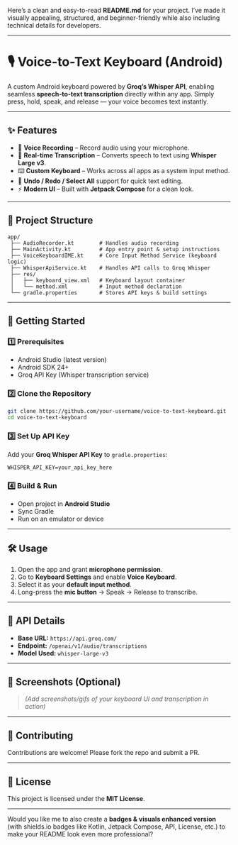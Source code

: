 Here’s a clean and easy-to-read **README.md** for your project. I’ve made it visually appealing, structured, and beginner-friendly while also including technical details for developers.

---

# 🎙️ Voice-to-Text Keyboard (Android)

A custom Android keyboard powered by **Groq’s Whisper API**, enabling seamless **speech-to-text transcription** directly within any app. Simply press, hold, speak, and release — your voice becomes text instantly.

---

## ✨ Features

* 🎤 **Voice Recording** – Record audio using your microphone.
* 📝 **Real-time Transcription** – Converts speech to text using **Whisper Large v3**.
* ⌨️ **Custom Keyboard** – Works across all apps as a system input method.
* 🔄 **Undo / Redo / Select All** support for quick text editing.
* ⚡ **Modern UI** – Built with **Jetpack Compose** for a clean look.

---

## 📂 Project Structure

```
app/
 ├── AudioRecorder.kt        # Handles audio recording
 ├── MainActivity.kt         # App entry point & setup instructions
 ├── VoiceKeyboardIME.kt     # Core Input Method Service (keyboard logic)
 ├── WhisperApiService.kt    # Handles API calls to Groq Whisper
 ├── res/
 │   ├── keyboard_view.xml   # Keyboard layout container
 │   └── method.xml          # Input method declaration
 └── gradle.properties       # Stores API keys & build settings
```

---

## 🚀 Getting Started

### 1️⃣ Prerequisites

* Android Studio (latest version)
* Android SDK 24+
* Groq API Key (Whisper transcription service)

### 2️⃣ Clone the Repository

```bash
git clone https://github.com/your-username/voice-to-text-keyboard.git
cd voice-to-text-keyboard
```

### 3️⃣ Set Up API Key

Add your **Groq Whisper API Key** to `gradle.properties`:

```properties
WHISPER_API_KEY=your_api_key_here
```

### 4️⃣ Build & Run

* Open project in **Android Studio**
* Sync Gradle
* Run on an emulator or device

---

## 🛠️ Usage

1. Open the app and grant **microphone permission**.
2. Go to **Keyboard Settings** and enable **Voice Keyboard**.
3. Select it as your **default input method**.
4. Long-press the **mic button** → Speak → Release to transcribe.

---

## 📡 API Details

* **Base URL:** `https://api.groq.com/`
* **Endpoint:** `/openai/v1/audio/transcriptions`
* **Model Used:** `whisper-large-v3`

---

## 📸 Screenshots (Optional)

> *(Add screenshots/gifs of your keyboard UI and transcription in action)*

---

## 🤝 Contributing

Contributions are welcome! Please fork the repo and submit a PR.

---

## 📜 License

This project is licensed under the **MIT License**.

---

Would you like me to also create a **badges & visuals enhanced version** (with shields.io badges like Kotlin, Jetpack Compose, API, License, etc.) to make your README look even more professional?
